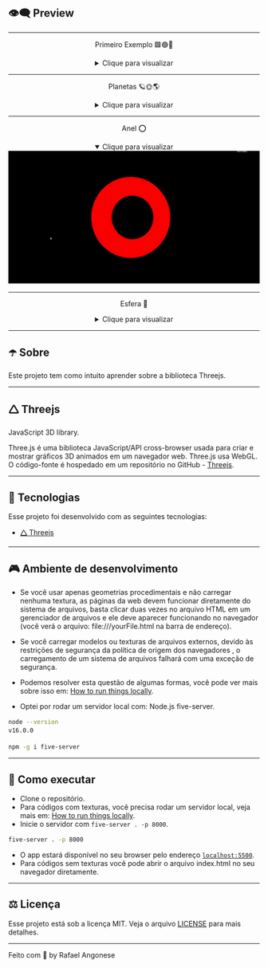 ## 👁️‍🗨️ **Preview**

---

<div align="center">

Primeiro Exemplo 🟩🟢🔺

<details>
<summary>Clique para visualizar</summary>
<img alt="index" src=".github/animation.gif">
</details>

---

Planetas 🪐🌞🌎

<details>
<summary>Clique para visualizar</summary>
<img alt="index" src=".github/planets.gif">
</details>

---

Anel ⭕️

<details open>
<summary>Clique para visualizar</summary>
<img alt="index" src=".github/ring.gif">
</details>


---

Esfera 🔮

<details>
<summary>Clique para visualizar</summary>
<img alt="index" src=".github/sphere.gif">
</details>

</div>

---

## ☂️ **Sobre**

Este projeto tem como intuito aprender sobre a biblioteca Threejs.

---

## 🛆 **Threejs**

JavaScript 3D library.

Three.js é uma biblioteca JavaScript/API cross-browser usada para criar e mostrar gráficos 3D animados em um navegador web. Three.js usa WebGL. O código-fonte é hospedado em um repositório no GitHub - [Threejs](https://github.com/mrdoob/three.js).

---

## 🧪 **Tecnologias**

Esse projeto foi desenvolvido com as seguintes tecnologias:

- [🛆 Threejs](https://threejs.org/)

---

## 🎮 **Ambiente de desenvolvimento**

- Se você usar apenas geometrias procedimentais e não carregar nenhuma textura, as páginas da web devem funcionar diretamente do sistema de arquivos, basta clicar duas vezes no arquivo HTML em um gerenciador de arquivos e ele deve aparecer funcionando no navegador (você verá o arquivo: file:///yourFile.html na barra de endereço).

- Se você carregar modelos ou texturas de arquivos externos, devido às restrições de segurança da política de origem dos navegadores , o carregamento de um sistema de arquivos falhará com uma exceção de segurança.

- Podemos resolver esta questão de algumas formas, você pode ver mais sobre isso em: [How to run things locally](https://threejs.org/docs/index.html#manual/en/introduction/How-to-run-things-locally).

- Optei por rodar um servidor local com: Node.js five-server.

```bash
node --version
v16.0.0

npm -g i five-server
```

---

## **🚀 Como executar**

- Clone o repositório.
- Para códigos com texturas, você precisa rodar um servidor local, veja mais em: [How to run things locally](https://threejs.org/docs/index.html#manual/en/introduction/How-to-run-things-locally).
- Inicie o servidor com `five-server . -p 8000`.

```bash
five-server . -p 8000
```

- O app estará disponível no seu browser pelo endereço [`localhost:5500`](http://localhost:5500).
- Para códigos sem texturas você pode abrir o arquivo index.html no seu navegador diretamente.

---

## ⚖️ **Licença**

Esse projeto está sob a licença MIT. Veja o arquivo [LICENSE](LICENSE.md) para mais detalhes.

---

Feito com 💜 by Rafael Angonese
